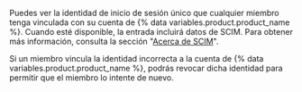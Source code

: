 Puedes ver la identidad de inicio de sesión único que cualquier miembro tenga vinculada con su cuenta de {% data variables.product.product_name %}. Cuando esté disponible, la entrada incluirá datos de SCIM. Para obtener más información, consulta la sección "[Acerca de SCIM](/organizations/managing-saml-single-sign-on-for-your-organization/about-scim)".

Si un miembro vincula la identidad incorrecta a la cuenta de {% data variables.product.product_name %}, podrás revocar dicha identidad para permitir que el miembro lo intente de nuevo.
